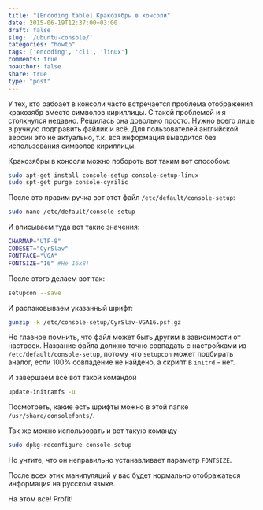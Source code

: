 ```yaml
---
title: "[Encoding table] Кракозябры в консоли"
date: 2015-06-19T12:37:00+03:00
draft: false
slug: '/ubuntu-console/'
categories: "howto"
tags: ['encoding', 'cli', 'linux']
comments: true
noauthor: false
share: true
type: "post"
---
```


У тех, кто рабоает в консоли часто встречается проблема отображения кракозябр вместо символов кириллицы. С такой проблемой и я столкнулся недавно. Решилась она довольно просто. Нужно всего лишь в ручную подправить файлик и всё. Для пользователей английской версии это не актуально, т.к. вся информация выводится без использования символов кириллицы.

Кракозябры в консоли можно побороть вот таким вот способом:
```bash
sudo apt-get install console-setup console-setup-linux
sudo spt-get purge console-cyrilic
```
После это правим ручка вот этот файл `/etc/default/console-setup`:
```bash
sudo nano /etc/default/console-setup
```
И вписываем туда вот такие значения:
```bash
CHARMAP="UTF-8"  
CODESET="CyrSlav"  
FONTFACE="VGA"  
FONTSIZE="16" #Не 16x8!
```
После этого делаем вот так:
```bash
setupcon --save
```
И распаковываем указанный шрифт:
```bash
gunzip -k /etc/console-setup/CyrSlav-VGA16.psf.gz
```
Но главное помнить, что файл может быть другим в зависимости от настроек. Название файла должно точно совпадать с настройками из `/etc/default/console-setup`, потому что `setupcon` может подбирать аналог, если 100% совпадение не найдено, а скрипт в `initrd` - нет.

И завершаем все вот такой командой
```bash
update-initramfs -u
```
Посмотреть, какие есть шрифты можно в этой папке `/usr/share/consolefonts/`.

Так же можно использовать и вот такую команду
```bash
sudo dpkg-reconfigure console-setup
```
Но учтите, что он неправильно устанавливает параметр `FONTSIZE`.

После всех этих манипуляций у вас будет нормально отображаться информация на русском языке.

На этом все! Profit!
